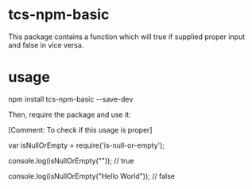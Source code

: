 # tcs-npm-basic
This package contains a function which will true if supplied proper input and false in vice versa.

# usage
npm install tcs-npm-basic --save-dev

Then, require the package and use it:

 [Comment: To check if this usage is proper]

 var isNullOrEmpty = require('is-null-or-empty');



 console.log(isNullOrEmpty("")); // true



 console.log(isNullOrEmpty("Hello World")); // false


